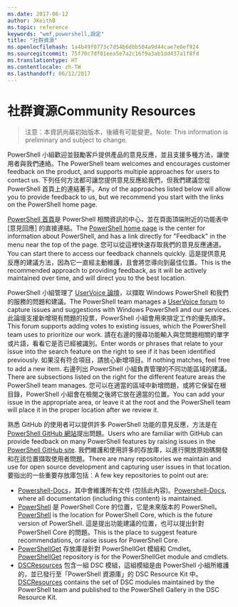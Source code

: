 ```yaml
---
ms.date: 2017-06-12
author: JKeithB
ms.topic: reference
keywords: "wmf,powershell,設定"
title: "社群資源"
ms.openlocfilehash: 1a4b49f0773c7d54b6dbb504a9d44cae7e0ef924
ms.sourcegitcommit: 75f70c7df01eea5e7a2c16f9a3ab1dd437a1f8fd
ms.translationtype: HT
ms.contentlocale: zh-TW
ms.lasthandoff: 06/12/2017
---
```

# <a name="community-resources"></a><span data-ttu-id="3be31-103">社群資源</span><span class="sxs-lookup"><span data-stu-id="3be31-103">Community Resources</span></span> #
> <span data-ttu-id="3be31-104">注意：本資訊尚屬初始版本，後續有可能變更。</span><span class="sxs-lookup"><span data-stu-id="3be31-104">Note: This information is preliminary and subject to change.</span></span>

<span data-ttu-id="3be31-105">PowerShell 小組歡迎並鼓勵客戶提供產品的意見反應，並且支援多種方法，讓使用者與我們連絡。</span><span class="sxs-lookup"><span data-stu-id="3be31-105">The PowerShell team welcomes and encourages customer feedback on the product, and supports multiple approaches for users to contact us.</span></span>
<span data-ttu-id="3be31-106">下列任何方法都可讓您提供意見反應給我們，但我們建議您從 PowerShell 首頁上的連結著手。</span><span class="sxs-lookup"><span data-stu-id="3be31-106">Any of the approaches listed below will allow you to provide feedback to us, but we recommend you start with the links on the PowerShell home page.</span></span>  

<span data-ttu-id="3be31-107">[PowerShell 首頁](https://microsoft.com/powershell)是 PowerShell 相關資訊的中心，並在頁面頂端附近的功能表中 [意見回應] 的直接連結。</span><span class="sxs-lookup"><span data-stu-id="3be31-107">The [PowerShell home page](https://microsoft.com/powershell) is the center for information about PowerShell, and has a link directly for "Feedback" in the menu near the top of the page.</span></span> <span data-ttu-id="3be31-108">您可以從這裡快速存取我們的意見反應通道。</span><span class="sxs-lookup"><span data-stu-id="3be31-108">You can start there to access our feedback channels quickly.</span></span>
<span data-ttu-id="3be31-109">這是提供意見反應的建議方法，因為它一直經主動維護，且會將您導向到最佳位置。</span><span class="sxs-lookup"><span data-stu-id="3be31-109">This is the recommended approach to providing feedback, as it will be actively maintained over time, and will direct you to the best location.</span></span>  
 
<span data-ttu-id="3be31-110">PowerShell 小組管理了 [UserVoice 論壇](https://windowsserver.uservoice.com/forums/301869-powershell/)，以擷取 Windows PowerShell 和我們的服務的問題和建議。</span><span class="sxs-lookup"><span data-stu-id="3be31-110">The PowerShell team manages a [UserVoice forum](https://windowsserver.uservoice.com/forums/301869-powershell/) to capture issues and suggestions with Windows PowerShell and our services.</span></span> <span data-ttu-id="3be31-111">此論壇支援新增現有問題的投票，PowerShell 小組會用來排定工作的優先順序。</span><span class="sxs-lookup"><span data-stu-id="3be31-111">This forum supports adding votes to existing issues, which the PowerShell team uses to prioritize our work.</span></span>
<span data-ttu-id="3be31-112">請在右邊的搜尋功能輸入與您問題相關的單字或片語，看看它是否已經被識別。</span><span class="sxs-lookup"><span data-stu-id="3be31-112">Enter words or phrases that relate to your issue into the search feature on the right to see if it has been identified previously.</span></span>
<span data-ttu-id="3be31-113">如果沒有符合項目，請放心新增項目。</span><span class="sxs-lookup"><span data-stu-id="3be31-113">If nothing matches, feel free to add a new item.</span></span> <span data-ttu-id="3be31-114">右邊列出 PowerShell 小組負責管理的不同功能區域的建議。</span><span class="sxs-lookup"><span data-stu-id="3be31-114">There are subsections listed on the right for the different feature areas the PowerShell team manages.</span></span>
<span data-ttu-id="3be31-115">您可以在適當的區域中新增問題，或將它保留在根目錄，PowerShell 小組會在檢閱之後將它放在適當的位置。</span><span class="sxs-lookup"><span data-stu-id="3be31-115">You can add your issue in the appropriate area, or leave it at the root and the PowerShell team will place it in the proper location after we review it.</span></span>

<span data-ttu-id="3be31-116">熟悉 GitHub 的使用者可以提供許多 PowerShell 功能的意見反應，方法是在 [PowerShell GitHub 網站](https://github.com/powershell)提出問題。</span><span class="sxs-lookup"><span data-stu-id="3be31-116">Users who are familiar with GitHub can provide feedback on many PowerShell features by raising issues in the [PowerShell GitHub site](https://github.com/powershell).</span></span>
<span data-ttu-id="3be31-117">我們維護和使用許多的存放庫，以進行開放原始碼開發和在該位置擷取使用者問題。</span><span class="sxs-lookup"><span data-stu-id="3be31-117">There are many repositories we maintain and use for open source development and capturing user issues in that location.</span></span> <span data-ttu-id="3be31-118">要指出的一些重要存放庫包括︰</span><span class="sxs-lookup"><span data-stu-id="3be31-118">A few key repositories to point out are:</span></span>

* <span data-ttu-id="3be31-119">[Powershell-Docs](https://github.com/PowerShell/powershell-docs)，其中會維護所有文件 (包括此內容)。</span><span class="sxs-lookup"><span data-stu-id="3be31-119">[Powershell-Docs](https://github.com/PowerShell/powershell-docs), where all documentation (including this content) is maintained.</span></span> 
* <span data-ttu-id="3be31-120">[PowerShell](https://github.com/PowerShell/powershell) 是 PowerShell Core 的位置，它是未來版本的 PowerShell。</span><span class="sxs-lookup"><span data-stu-id="3be31-120">[PowerShell](https://github.com/PowerShell/powershell) is the location for PowerShell Core, which is the future version of PowerShell.</span></span> <span data-ttu-id="3be31-121">這是提出功能建議的位置，也可以提出針對 PowerShell Core 的問題。</span><span class="sxs-lookup"><span data-stu-id="3be31-121">This is the place to suggest feature recommendations, or raise issues for PowerShell Core.</span></span>   
* <span data-ttu-id="3be31-122">[PowerShellGet](https://github.com/PowerShell/powershellget) 存放庫是針對 PowerShellGet 模組和 Cmdlet。</span><span class="sxs-lookup"><span data-stu-id="3be31-122">[PowerShellGet](https://github.com/PowerShell/powershellget) repository is for the PowerShellGet module and cmdlets.</span></span>
* <span data-ttu-id="3be31-123">[DSCResources](https://github.com/PowerShell/DscResources) 包含一組 DSC 模組，這組模組是由 PowerShell 小組所維護的，並已發行至「PowerShell 資源庫」的 DSC Resource Kit 中。</span><span class="sxs-lookup"><span data-stu-id="3be31-123">[DSCResources](https://github.com/PowerShell/DscResources) contains the set of DSC modules maintained by the PowerShell team and published to the PowerShell Gallery in the DSC Resource Kit.</span></span>

